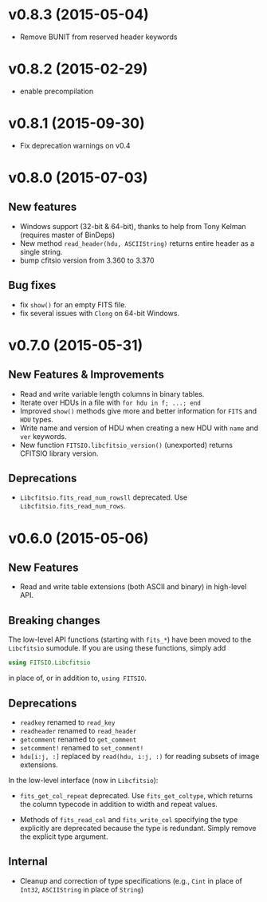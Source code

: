 v0.8.3 (2015-05-04)
===================

- Remove BUNIT from reserved header keywords

v0.8.2 (2015-02-29)
===================

- enable precompilation

v0.8.1 (2015-09-30)
===================

- Fix deprecation warnings on v0.4

v0.8.0 (2015-07-03)
===================

## New features

- Windows support (32-bit & 64-bit), thanks to help from Tony Kelman
  (requires master of BinDeps)
- New method `read_header(hdu, ASCIIString)` returns entire header as
  a single string.
- bump cfitsio version from 3.360 to 3.370

## Bug fixes

- fix `show()` for an empty FITS file.
- fix several issues with `Clong` on 64-bit Windows.

v0.7.0 (2015-05-31)
===================

## New Features & Improvements

- Read and write variable length columns in binary tables.
- Iterate over HDUs in a file with `for hdu in f; ...; end`
- Improved `show()` methods give more and better information
  for `FITS` and `HDU` types.
- Write name and version of HDU when creating a new HDU with `name` and
  `ver` keywords.
- New function `FITSIO.libcfitsio_version()` (unexported) returns CFITSIO
  library version.

## Deprecations

- `Libcfitsio.fits_read_num_rowsll` deprecated.
  Use `Libcfitsio.fits_read_num_rows`.


v0.6.0 (2015-05-06)
===================

## New Features

- Read and write table extensions (both ASCII and binary) in
  high-level API.

## Breaking changes

The low-level API functions (starting with `fits_*`) have been moved to
the `Libcfitsio` sumodule. If you are using these functions, simply add

```julia
using FITSIO.Libcfitsio
```

in place of, or in addition to, `using FITSIO`.

## Deprecations

- `readkey` renamed to `read_key`
- `readheader` renamed to `read_header`
- `getcomment` renamed to `get_comment`
- `setcomment!` renamed to `set_comment!`
- `hdu[i:j, :]` replaced by `read(hdu, i:j, :)` for reading subsets
  of image extensions.

In the low-level interface (now in `Libcfitsio`):

- `fits_get_col_repeat` deprecated. Use `fits_get_coltype`, which
  returns the column typecode in addition to width and repeat values.

- Methods of `fits_read_col` and `fits_write_col` specifying the type
  explicitly are deprecated because the type is redundant. Simply
  remove the explicit type argument.

## Internal

- Cleanup and correction of type specifications (e.g., `Cint` in place
  of `Int32`, `ASCIIString` in place of `String`)
